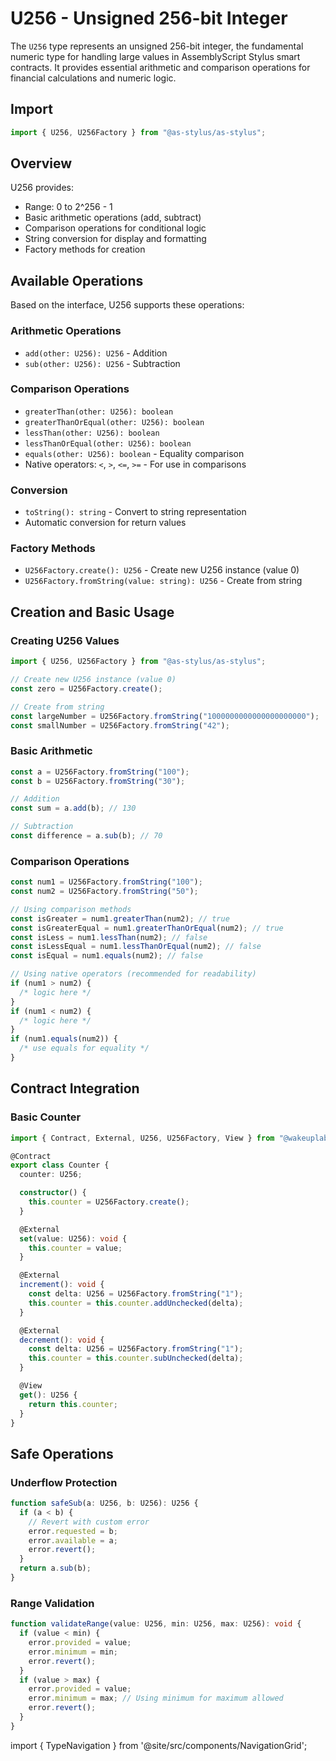 # U256 - Unsigned 256-bit Integer

The `U256` type represents an unsigned 256-bit integer, the fundamental numeric type for handling large values in AssemblyScript Stylus smart contracts. It provides essential arithmetic and comparison operations for financial calculations and numeric logic.

## Import

```typescript
import { U256, U256Factory } from "@as-stylus/as-stylus";
```

## Overview

U256 provides:

- Range: 0 to 2^256 - 1
- Basic arithmetic operations (add, subtract)
- Comparison operations for conditional logic
- String conversion for display and formatting
- Factory methods for creation

## Available Operations

Based on the interface, U256 supports these operations:

### Arithmetic Operations

- `add(other: U256): U256` - Addition
- `sub(other: U256): U256` - Subtraction

### Comparison Operations

- `greaterThan(other: U256): boolean`
- `greaterThanOrEqual(other: U256): boolean`
- `lessThan(other: U256): boolean`
- `lessThanOrEqual(other: U256): boolean`
- `equals(other: U256): boolean` - Equality comparison
- Native operators: `<`, `>`, `<=`, `>=` - For use in comparisons

### Conversion

- `toString(): string` - Convert to string representation
- Automatic conversion for return values

### Factory Methods

- `U256Factory.create(): U256` - Create new U256 instance (value 0)
- `U256Factory.fromString(value: string): U256` - Create from string

## Creation and Basic Usage

### Creating U256 Values

```typescript
import { U256, U256Factory } from "@as-stylus/as-stylus";

// Create new U256 instance (value 0)
const zero = U256Factory.create();

// Create from string
const largeNumber = U256Factory.fromString("1000000000000000000000");
const smallNumber = U256Factory.fromString("42");
```

### Basic Arithmetic

```typescript
const a = U256Factory.fromString("100");
const b = U256Factory.fromString("30");

// Addition
const sum = a.add(b); // 130

// Subtraction
const difference = a.sub(b); // 70
```

### Comparison Operations

```typescript
const num1 = U256Factory.fromString("100");
const num2 = U256Factory.fromString("50");

// Using comparison methods
const isGreater = num1.greaterThan(num2); // true
const isGreaterEqual = num1.greaterThanOrEqual(num2); // true
const isLess = num1.lessThan(num2); // false
const isLessEqual = num1.lessThanOrEqual(num2); // false
const isEqual = num1.equals(num2); // false

// Using native operators (recommended for readability)
if (num1 > num2) {
  /* logic here */
}
if (num1 < num2) {
  /* logic here */
}
if (num1.equals(num2)) {
  /* use equals for equality */
}
```

## Contract Integration

### Basic Counter

```typescript
import { Contract, External, U256, U256Factory, View } from "@wakeuplabs/as-stylus";

@Contract
export class Counter {
  counter: U256;

  constructor() {
    this.counter = U256Factory.create();
  }

  @External
  set(value: U256): void {
    this.counter = value;
  }

  @External
  increment(): void {
    const delta: U256 = U256Factory.fromString("1");
    this.counter = this.counter.addUnchecked(delta);
  }

  @External
  decrement(): void {
    const delta: U256 = U256Factory.fromString("1");
    this.counter = this.counter.subUnchecked(delta);
  }

  @View
  get(): U256 {
    return this.counter;
  }
}
```

## Safe Operations

### Underflow Protection

```typescript
function safeSub(a: U256, b: U256): U256 {
  if (a < b) {
    // Revert with custom error
    error.requested = b;
    error.available = a;
    error.revert();
  }
  return a.sub(b);
}
```

### Range Validation

```typescript
function validateRange(value: U256, min: U256, max: U256): void {
  if (value < min) {
    error.provided = value;
    error.minimum = min;
    error.revert();
  }
  if (value > max) {
    error.provided = value;
    error.minimum = max; // Using minimum for maximum allowed
    error.revert();
  }
}
```

import { TypeNavigation } from '@site/src/components/NavigationGrid';

<TypeNavigation />
